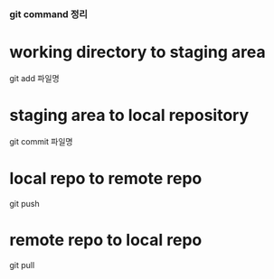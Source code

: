 ### git command 정리

# working directory to staging area

git add 파일명

# staging area to local repository

git commit 파일명

# local repo to remote repo

git push

# remote repo to local repo

git pull
